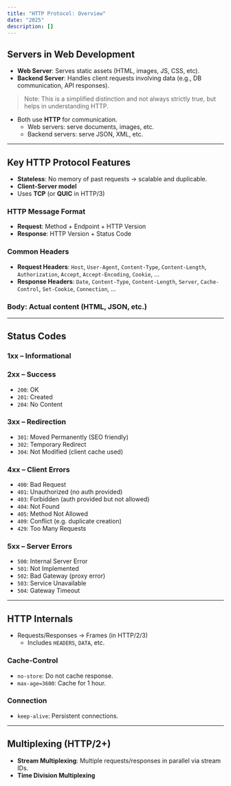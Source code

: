 ```yaml
---
title: "HTTP Protocol: Overview"
date: "2025"
description: []
---
```


## Servers in Web Development

- **Web Server**: Serves static assets (HTML, images, JS, CSS, etc).
- **Backend Server**: Handles client requests involving data (e.g., DB communication, API responses).

> Note: This is a simplified distinction and not always strictly true, but helps in understanding HTTP.

- Both use **HTTP** for communication.
  - Web servers: serve documents, images, etc.
  - Backend servers: serve JSON, XML, etc.

---

## Key HTTP Protocol Features

- **Stateless**: No memory of past requests → scalable and duplicable.
- **Client-Server model**
- Uses **TCP** (or **QUIC** in HTTP/3)

### HTTP Message Format

- **Request**: Method + Endpoint + HTTP Version
- **Response**: HTTP Version + Status Code

### Common Headers

- **Request Headers**: `Host`, `User-Agent`, `Content-Type`, `Content-Length`, `Authorization`, `Accept`, `Accept-Encoding`, `Cookie`, ...
- **Response Headers**: `Date`, `Content-Type`, `Content-Length`, `Server`, `Cache-Control`, `Set-Cookie`, `Connection`, ...

### Body: Actual content (HTML, JSON, etc.)

---

## Status Codes

### 1xx – Informational

### 2xx – Success
- `200`: OK
- `201`: Created
- `204`: No Content

### 3xx – Redirection
- `301`: Moved Permanently (SEO friendly)
- `302`: Temporary Redirect
- `304`: Not Modified (client cache used)

### 4xx – Client Errors
- `400`: Bad Request
- `401`: Unauthorized (no auth provided)
- `403`: Forbidden (auth provided but not allowed)
- `404`: Not Found
- `405`: Method Not Allowed
- `409`: Conflict (e.g. duplicate creation)
- `429`: Too Many Requests

### 5xx – Server Errors
- `500`: Internal Server Error
- `501`: Not Implemented
- `502`: Bad Gateway (proxy error)
- `503`: Service Unavailable
- `504`: Gateway Timeout

---

## HTTP Internals

- Requests/Responses → Frames (in HTTP/2/3)
  - Includes `HEADERS`, `DATA`, etc.

### Cache-Control
- `no-store`: Do not cache response.
- `max-age=3600`: Cache for 1 hour.

### Connection
- `keep-alive`: Persistent connections.

---

## Multiplexing (HTTP/2+)

- **Stream Multiplexing**: Multiple requests/responses in parallel via stream IDs.
- **Time Division Multiplexing**
